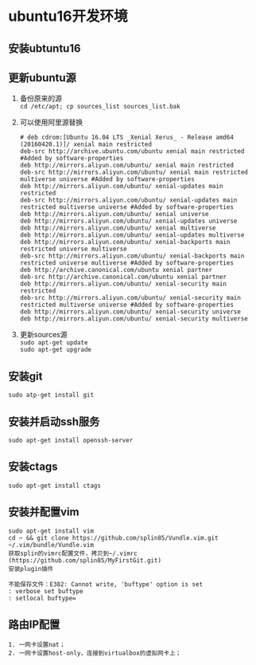 # ubuntu16开发环境
## 安装ubtuntu16
## 更新ubuntu源
1. 备份原来的源  
    `cd /etc/apt; cp sources_list sources_list.bak`
    
2. 可以使用阿里源替换  
    ```
    # deb cdrom:[Ubuntu 16.04 LTS _Xenial Xerus_ - Release amd64 (20160420.1)]/ xenial main restricted
    deb-src http://archive.ubuntu.com/ubuntu xenial main restricted #Added by software-properties
    deb http://mirrors.aliyun.com/ubuntu/ xenial main restricted
    deb-src http://mirrors.aliyun.com/ubuntu/ xenial main restricted multiverse universe #Added by software-properties
    deb http://mirrors.aliyun.com/ubuntu/ xenial-updates main restricted
    deb-src http://mirrors.aliyun.com/ubuntu/ xenial-updates main restricted multiverse universe #Added by software-properties
    deb http://mirrors.aliyun.com/ubuntu/ xenial universe
    deb http://mirrors.aliyun.com/ubuntu/ xenial-updates universe
    deb http://mirrors.aliyun.com/ubuntu/ xenial multiverse
    deb http://mirrors.aliyun.com/ubuntu/ xenial-updates multiverse
    deb http://mirrors.aliyun.com/ubuntu/ xenial-backports main restricted universe multiverse
    deb-src http://mirrors.aliyun.com/ubuntu/ xenial-backports main restricted universe multiverse #Added by software-properties
    deb http://archive.canonical.com/ubuntu xenial partner
    deb-src http://archive.canonical.com/ubuntu xenial partner
    deb http://mirrors.aliyun.com/ubuntu/ xenial-security main restricted
    deb-src http://mirrors.aliyun.com/ubuntu/ xenial-security main restricted multiverse universe #Added by software-properties
    deb http://mirrors.aliyun.com/ubuntu/ xenial-security universe
    deb http://mirrors.aliyun.com/ubuntu/ xenial-security multiverse
    ```
3. 更新sources源  
    `sudo apt-get update `   
    `sudo apt-get upgrade`
   
## 安装git
    sudo atp-get install git
    
## 安装并启动ssh服务
    sudo apt-get install openssh-server
  
## 安装ctags
    sudo apt-get install ctags
   
## 安装并配置vim
    sudo apt-get install vim
    cd ~ && git clone https://github.com/splin85/Vundle.vim.git ~/.vim/bundle/Vundle.vim
    获取splin的vimrc配置文件，拷贝到~/.vimrc (https://github.com/splin85/MyFirstGit.git)
    安装plugin插件 
    
    不能保存文件：E382: Cannot write, 'buftype' option is set
    : verbose set buftype
    : setlocal buftype=
    
## 路由IP配置
    1. 一网卡设置nat；
    2. 一网卡设置host-only，连接到virtualbox的虚拟网卡上；